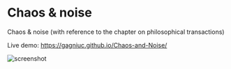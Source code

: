 # Chaos & noise
Chaos &amp; noise (with reference to the chapter on philosophical transactions)


Live demo: https://gagniuc.github.io/Chaos-and-Noise/

![screenshot](https://github.com/Gagniuc/Chaos-noise-with-reference-to-the-chapter-on-philosophical-transactions-/blob/main/%5BG%5D%20Chaos%20and%20Noise.png)
